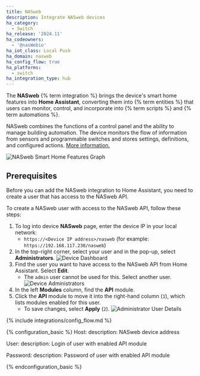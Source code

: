 ```yaml
---
title: NASweb
description: Integrate NASweb devices
ha_category:
  - Switch
ha_release: '2024.11'
ha_codeowners:
  - '@nasWebio'
ha_iot_class: Local Push
ha_domain: nasweb
ha_config_flow: true
ha_platforms:
  - switch
ha_integration_type: hub
---
```


The **NASweb** {% term integration %} brings the device's smart home features into **Home Assistant**, converting them into {% term entities %} that users can monitor, control, and incorporate into {% term scripts %} and {% term automations %}.

NASweb combines the functions of a control panel and the ability to manage building automation. The device monitors the flow of information from sensors and programmable switches and stores settings, definitions, and configured actions. [More information.](https://www.chomtech.pl/produkt/naswebio-multisystemowy-sterownik-automatyki-budynkowej/)

  ![NASweb Smart Home Features Graph](/images/integrations/nasweb/nasweb_scheme.png)

## Prerequisites

Before you can add the NASweb integration to Home Assistant, you need to create a user that has access to the NASweb API.

To create a NASweb user with access to the NASweb API, follow these steps:

1. To log into device **NASweb** page, enter the device IP in your local network:
   - `https://<Device IP address>/nasweb` (for example: `https://192.168.117.230/nasweb`)
2. In the top-right corner, select your user and in the pop-up, select **Administrators**.
    ![Device Dashboard](/images/integrations/nasweb/dashboard.png)
3. Find the user you want to have access to the NASweb API from Home Assistant. Select **Edit**.
    - The `admin` user cannot be used for this. Select another user.
    ![Device Administrators](/images/integrations/nasweb/users.png)
4. In the left **Modules** column, find the **API** module.
5. Click the **API** module to move it into the right-hand column (`1`), which lists modules enabled for this user.
    - To save changes, select **Apply** (`2`).
    ![Administrator User Details](/images/integrations/nasweb/modules.png)

{% include integrations/config_flow.md %}

{% configuration_basic %}
Host:
  description: NASweb device address

User:
  description: Login of user with enabled API module

Password:
  description: Password of user with enabled API module

{% endconfiguration_basic %}
